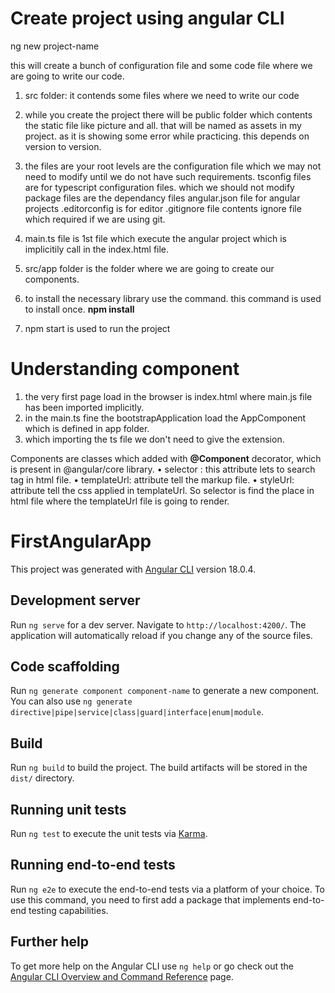# Create project using angular CLI

ng new project-name

this will create a bunch of configuration file and some code file where we are going to write our code.

1. src folder: it contends some files where we need to write our code

2. while you create the project there will be public folder which contents the static file like picture and all. that will be named as assets in my project. as it is showing some error while practicing. this depends on version to version.

3. the files are your root levels are the configuration file which we may not need to modify until we do not have such requirements.
   tsconfig files are for typescript configuration files. which we should not modify
   package files are the dependancy files
   angular.json file for angular projects
   .editorconfig is for editor
   .gitignore file contents ignore file which required if we are using git.

4. main.ts file is 1st file which execute the angular project which is implicitily call in the index.html file.

5. src/app folder is the folder where we are going to create our components.

6. to install the necessary library use the command. this command is used to install once.
   **npm install**

6. npm start is used to run the project

# Understanding component
1. the very first page load in the browser is index.html where main.js file has been imported implicitly.
2. in the main.ts fine the bootstrapApplication load the AppComponent which is defined in app folder.
3. which importing the ts file we don't need to give the extension.

Components are classes which added with **@Component** decorator, which is present in @angular/core library.
   • selector : this attribute lets to search tag in html file.
   • templateUrl: attribute tell the markup file.
   • styleUrl: attribute tell the css applied in templateUrl.
   So selector is find the place in html file where the templateUrl file is going to render.

# FirstAngularApp

This project was generated with [Angular CLI](https://github.com/angular/angular-cli) version 18.0.4.

## Development server

Run `ng serve` for a dev server. Navigate to `http://localhost:4200/`. The application will automatically reload if you change any of the source files.

## Code scaffolding

Run `ng generate component component-name` to generate a new component. You can also use `ng generate directive|pipe|service|class|guard|interface|enum|module`.

## Build

Run `ng build` to build the project. The build artifacts will be stored in the `dist/` directory.

## Running unit tests

Run `ng test` to execute the unit tests via [Karma](https://karma-runner.github.io).

## Running end-to-end tests

Run `ng e2e` to execute the end-to-end tests via a platform of your choice. To use this command, you need to first add a package that implements end-to-end testing capabilities.

## Further help

To get more help on the Angular CLI use `ng help` or go check out the [Angular CLI Overview and Command Reference](https://angular.dev/tools/cli) page.
